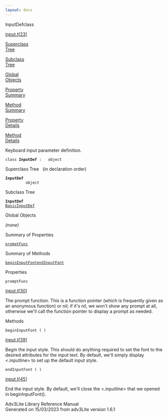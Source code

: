```yaml
---
layout: docs
---
```

<span class="title">InputDef</span><span class="type">class</span>

[input.t](../file/input.t.html)\[[23](../source/input.t.html#23)\]

[Superclass  
Tree](#_SuperClassTree_)

[Subclass  
Tree](#_SubClassTree_)

[Global  
Objects](#_ObjectSummary_)

[Property  
Summary](#_PropSummary_)

[Method  
Summary](#_MethodSummary_)

[Property  
Details](#_Properties_)

[Method  
Details](#_Methods_)



Keyboard input parameter definition.

`class `**`InputDef`**` :   object`



<span id="_SuperClassTree_"></span>



<span class="hdln">Superclass Tree</span>   (in declaration order)



**`InputDef`**  
`         object`  
<span id="_SubClassTree_"></span>



<span class="hdln">Subclass Tree</span>  



**`InputDef`**  
[`BasicInputDef`](../object/BasicInputDef.html)  
<span id="_ObjectSummary_"></span>



<span class="hdln">Global Objects</span>  



*(none)* <span id="_PropSummary_"></span>



<span class="hdln">Summary of Properties</span>  



[`promptFunc`](#promptFunc)

<span id="_MethodSummary_"></span>



<span class="hdln">Summary of Methods</span>  



[`beginInputFont`](#beginInputFont)[`endInputFont`](#endInputFont)

<span id="_Properties_"></span>



<span class="hdln">Properties</span>  



<span id="promptFunc"></span>

`promptFunc`

[input.t](../file/input.t.html)\[[30](../source/input.t.html#30)\]



The prompt function. This is a function pointer (which is frequently
given as an anonymous function) or nil; if it's nil, we won't show any
prompt at all, otherwise we'll call the function pointer to display a
prompt as needed.



<span id="_Methods_"></span>



<span class="hdln">Methods</span>  



<span id="beginInputFont"></span>

`beginInputFont ( )`

[input.t](../file/input.t.html)\[[39](../source/input.t.html#39)\]



Begin the input style. This should do anything required to set the font
to the desired attributes for the input text. By default, we'll simply
display \<.inputline\> to set up the default input style.



<span id="endInputFont"></span>

`endInputFont ( )`

[input.t](../file/input.t.html)\[[45](../source/input.t.html#45)\]



End the input style. By default, we'll close the \<.inputline\> that we
opened in beginInputFont().





Adv3Lite Library Reference Manual  
Generated on 15/03/2023 from adv3Lite version 1.6.1


